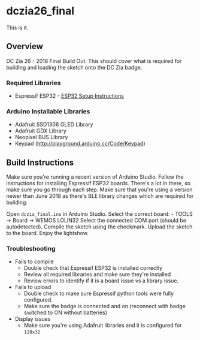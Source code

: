 # dczia26_final

This is it.

## Overview
DC Zia 26 - 2018 Final Build Out.
This should cover what is required for building and loading the sketch onto the DC Zia badge.

### Required Libraries
- Espressif ESP32 - [ESP32 Setup Instructions](https://github.com/espressif/arduino-esp32#installation-instructions) 

### Arduino Installable Libraries
- Adafruit SSD1306 OLED Library
- Adafruit GDX Library
- Neopixel BUS Library
- Keypad (http://playground.arduino.cc/Code/Keypad)

## Build Instructions
Make sure you're running a recent version of Arduino Studio. 
Follow the instructions for installing Espressif ESP32 boards.  There's a lot in there, so make sure you go through each step.  Make sure that you're using a version newer than June 2018 as there's BLE library changes which are required for building.

Open `dczia_final.ino` in Arduino Studio.
Select the correct board:
	- TOOLS -> Board -> WEMOS LOLIN32
Select the connected COM port (should be autodetected).
Compile the sketch using the checkmark.
Upload the sketch to the board.
Enjoy the lightshow.

### Troubleshooting
- Fails to compile
	- Double check that Espressif ESP32 is installed correctly
	- Review all required libraries and make sure they're installed
	- Review errors to identify if it is a board issue vs a library issue.
- Fails to upload
	- Double check to make sure Espressif python tools were fully configured.
	- Make sure the badge is connected and on (reconnect with badge switched to ON without batteries)
- Display issues
	- Make sure you're using Adafruit libraries and it is configured for `128x32`


